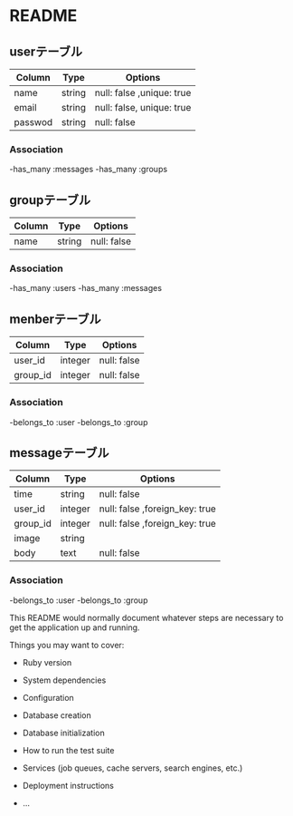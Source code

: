 # README

## userテーブル
|Column|Type|Options|
|------|----|-------|
|name|string|null: false ,unique: true|
|email|string|null: false, unique: true|
|passwod|string|null: false|

### Association
-has_many :messages
-has_many :groups

## groupテーブル
|Column|Type|Options|
|------|----|-------|
|name|string|null: false|

### Association
-has_many :users
-has_many :messages

## menberテーブル
|Column|Type|Options|
|------|----|-------|
|user_id|integer|null: false|
|group_id|integer|null: false|

### Association
-belongs_to :user
-belongs_to :group

## messageテーブル
|Column|Type|Options|
|------|----|-------|
|time|string|null: false|
|user_id|integer|null: false ,foreign_key: true|
|group_id|integer|null: false ,foreign_key: true|
|image|string||
|body|text|null: false|

### Association
-belongs_to :user
-belongs_to :group




This README would normally document whatever steps are necessary to get the
application up and running.

Things you may want to cover:

* Ruby version

* System dependencies

* Configuration

* Database creation

* Database initialization

* How to run the test suite

* Services (job queues, cache servers, search engines, etc.)

* Deployment instructions

* ...
